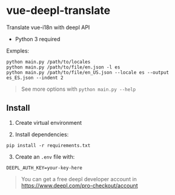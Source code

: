 # vue-deepl-translate

Translate vue-i18n with deepl API

- Python 3 required

Exmples:
```
python main.py /path/to/locales
python main.py /path/to/file/en.json -l es
python main.py /path/to/file/en_US.json --locale es --output es_ES.json --indent 2
```
> See more options with `python main.py --help`

## Install
1. Create virtual environment

2. Install dependencies:
```shell
pip install -r requirements.txt
```

3. Create an `.env` file with:
```
DEEPL_AUTH_KEY=your-key-here
```
> You can get a free deepl developer account in https://www.deepl.com/pro-checkout/account

